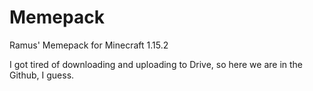 # Memepack
Ramus' Memepack for Minecraft 1.15.2

I got tired of downloading and uploading to Drive, so here we are in the Github, I guess.
